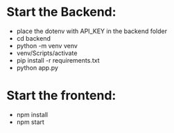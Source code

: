 # Start the Backend:
- place the dotenv with API_KEY in the backend folder
- cd backend
- python -m venv venv
- venv/Scripts/activate
- pip install -r requirements.txt
- python app.py

# Start the frontend:
- npm install
- npm start
